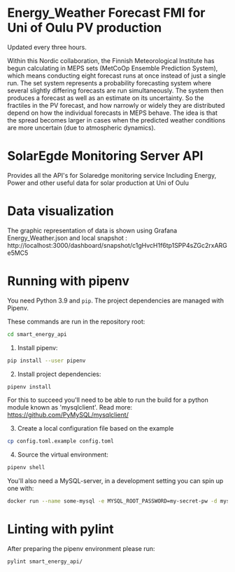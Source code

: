 # Energy_Weather Forecast FMI for Uni of Oulu PV production 
Updated every three hours. 

Within this Nordic collaboration, the Finnish Meteorological Institute has begun calculating in MEPS sets (MetCoOp Ensemble Prediction System), which means conducting eight forecast runs at once instead of just a single run. The set system represents a probability forecasting system where several slightly differing forecasts are run simultaneously. The system then produces a forecast as well as an estimate on its uncertainty.
So the fractiles in the PV forecast, and how narrowly or widely they are distributed depend on how the individual forecasts in MEPS behave. The idea is that the spread becomes larger in cases when the predicted weather conditions are more uncertain (due to atmospheric dynamics). 



# SolarEgde Monitoring Server API 
Provides all the API's for Solaredge monitoring service
Including Energy, Power and other useful data for solar production at Uni of Oulu



# Data visualization
The graphic representation of data is shown using Grafana 
Energy_Weather.json and local snapshot : http://localhost:3000/dashboard/snapshot/c1gHvcH1f6tp1SPP4sZGc2rxARGe5MC5 


# Running with pipenv
You need Python 3.9 and `pip`. The project dependencies are managed with Pipenv.

These commands are run in the repository root:

```sh
cd smart_energy_api
```

1. Install pipenv:

```sh
pip install --user pipenv
```

2. Install project dependencies:

```sh
pipenv install
```

For this to succeed you'll need to be able to run the build for a python module known as 'mysqlclient'. Read more: <https://github.com/PyMySQL/mysqlclient/>

3. Create a local configuration file based on the example

```sh
cp config.toml.example config.toml
```

4. Source the virtual environment:

```sh
pipenv shell
```

You'll also need a MySQL-server, in a development setting you can spin up one with:

```sh
docker run --name some-mysql -e MYSQL_ROOT_PASSWORD=my-secret-pw -d mysql:latest
```



# Linting with pylint

After preparing the pipenv environment please run:

```sh
pylint smart_energy_api/
```
